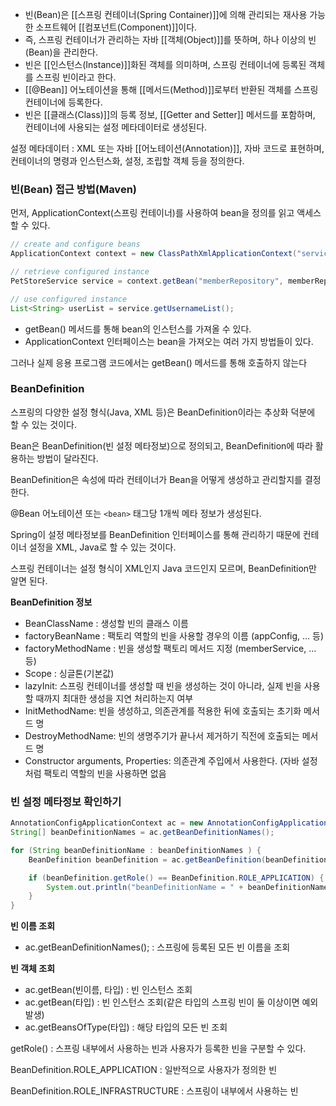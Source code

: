 - 빈(Bean)은 [[스프링 컨테이너(Spring Container)]]에 의해 관리되는 재사용 가능한 소프트웨어 [[컴포넌트(Component)]]이다.
- 즉, 스프링 컨테이너가 관리하는 자바 [[객체(Object)]]를 뜻하며, 하나 이상의 빈(Bean)을 관리한다.
- 빈은 [[인스턴스(Instance)]]화된 객체를 의미하며, 스프링 컨테이너에 등록된 객체를 스프링 빈이라고 한다.
- [[@Bean]] 어노테이션을 통해 [[메서드(Method)]]로부터 반환된 객체를 스프링 컨테이너에 등록한다.
- 빈은 [[클래스(Class)]]의 등록 정보, [[Getter and Setter]] 메서드를 포함하며, 컨테이너에 사용되는 설정 메타데이터로 생성된다.

설정 메타데이터 : XML 또는 자바 [[어노테이션(Annotation)]], 자바 코드로 표현하며, 컨테이너의 명령과 인스턴스화, 설정, 조립할 객체 등을 정의한다.

### 빈(Bean) 접근 방법(Maven)

먼저, ApplicationContext(스프링 컨테이너)를 사용하여 bean을 정의를 읽고 액세스 할 수 있다.

```java
// create and configure beans
ApplicationContext context = new ClassPathXmlApplicationContext("services.xml", "daos.xml");

// retrieve configured instance
PetStoreService service = context.getBean("memberRepository", memberRepository.class);

// use configured instance
List<String> userList = service.getUsernameList();
```

- getBean() 메서드를 통해 bean의 인스턴스를 가져올 수 있다.
- ApplicationContext 인터페이스는 bean을 가져오는 여러 가지 방법들이 있다.

그러나 실제 응용 프로그램 코드에서는 getBean() 메서드를 통해 호출하지 않는다

### **BeanDefinition**

스프링의 다양한 설정 형식(Java, XML 등)은 BeanDefinition이라는 추상화 덕분에 할 수 있는 것이다.

Bean은 BeanDefinition(빈 설정 메타정보)으로 정의되고, BeanDefinition에 따라 활용하는 방법이 달라진다.

BeanDefinition은 속성에 따라 컨테이너가 Bean을 어떻게 생성하고 관리할지를 결정한다.

@Bean 어노테이션 또는 `<bean>` 태그당 1개씩 메타 정보가 생성된다.

Spring이 설정 메타정보를 BeanDefinition 인터페이스를 통해 관리하기 때문에 컨테이너 설정을 XML, Java로 할 수 있는 것이다.

스프링 컨테이너는 설정 형식이 XML인지 Java 코드인지 모르며, BeanDefinition만 알면 된다.

**BeanDefinition 정보**

- BeanClassName : 생성할 빈의 클래스 이름
- factoryBeanName : 팩토리 역할의 빈을 사용할 경우의 이름 (appConfig, … 등)
- factoryMethodName : 빈을 생성할 팩토리 메서드 지정 (memberService, … 등)
- Scope : 싱글톤(기본값)
- lazyInit: 스프링 컨테이너를 생성할 때 빈을 생성하는 것이 아니라, 실제 빈을 사용할 때까지 최대한 생성을 지연 처리하는지 여부
- InitMethodName: 빈을 생성하고, 의존관계를 적용한 뒤에 호출되는 초기화 메서드 명
- DestroyMethodName: 빈의 생명주기가 끝나서 제거하기 직전에 호출되는 메서드 명
- Constructor arguments, Properties: 의존관계 주입에서 사용한다. (자바 설정처럼 팩토리 역할의 빈을 사용하면 없음

### **빈 설정 메타정보 확인하기**

```java
AnnotationConfigApplicationContext ac = new AnnotationConfigApplicationContext(AppConfig.class);
String[] beanDefinitionNames = ac.getBeanDefinitionNames();

for (String beanDefinitionName : beanDefinitionNames ) {
    BeanDefinition beanDefinition = ac.getBeanDefinition(beanDefinitionName);

    if (beanDefinition.getRole() == BeanDefinition.ROLE_APPLICATION) {
        System.out.println("beanDefinitionName = " + beanDefinitionName + ", beanDefinition = " + beanDefinition);
    }
}
```

**빈 이름 조회**

- ac.getBeanDefinitionNames(); : 스프링에 등록된 모든 빈 이름을 조회

**빈 객체 조회**

- ac.getBean(빈이름, 타입) : 빈 인스턴스 조회
- ac.getBean(타입) : 빈 인스턴스 조회(같은 타입의 스프링 빈이 둘 이상이면 예외 발생)
- ac.getBeansOfType(타입) : 해당 타입의 모든 빈 조회

getRole() : 스프링 내부에서 사용하는 빈과 사용자가 등록한 빈을 구분할 수 있다.

BeanDefinition.ROLE_APPLICATION : 일반적으로 사용자가 정의한 빈

BeanDefinition.ROLE_INFRASTRUCTURE : 스프링이 내부에서 사용하는 빈